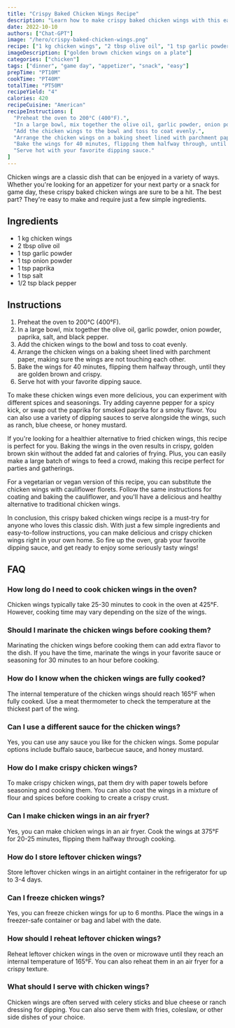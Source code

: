 ```yaml
---
title: "Crispy Baked Chicken Wings Recipe"
description: "Learn how to make crispy baked chicken wings with this easy and delicious recipe. Perfect for game day or any occasion!"
date: 2022-10-10
authors: ["Chat-GPT"]
image: "/hero/crispy-baked-chicken-wings.png"
recipe: ["1 kg chicken wings", "2 tbsp olive oil", "1 tsp garlic powder", "1 tsp onion powder", "1 tsp paprika", "1 tsp salt", "1/2 tsp black pepper"]
imageDescription: ["golden brown chicken wings on a plate"]
categories: ["chicken"]
tags: ["dinner", "game day", "appetizer", "snack", "easy"]
prepTime: "PT10M"
cookTime: "PT40M"
totalTime: "PT50M"
recipeYield: "4"
calories: 420
recipeCuisine: "American"
recipeInstructions: [
  "Preheat the oven to 200°C (400°F).",
  "In a large bowl, mix together the olive oil, garlic powder, onion powder, paprika, salt, and black pepper.",
  "Add the chicken wings to the bowl and toss to coat evenly.",
  "Arrange the chicken wings on a baking sheet lined with parchment paper, making sure the wings are not touching each other.",
  "Bake the wings for 40 minutes, flipping them halfway through, until they are golden brown and crispy.",
  "Serve hot with your favorite dipping sauce."
]
---
```


Chicken wings are a classic dish that can be enjoyed in a variety of ways. Whether you're looking for an appetizer for your next party or a snack for game day, these crispy baked chicken wings are sure to be a hit. The best part? They're easy to make and require just a few simple ingredients.

## Ingredients

- 1 kg chicken wings
- 2 tbsp olive oil
- 1 tsp garlic powder
- 1 tsp onion powder
- 1 tsp paprika
- 1 tsp salt
- 1/2 tsp black pepper

## Instructions

1. Preheat the oven to 200°C (400°F).
2. In a large bowl, mix together the olive oil, garlic powder, onion powder, paprika, salt, and black pepper.
3. Add the chicken wings to the bowl and toss to coat evenly.
4. Arrange the chicken wings on a baking sheet lined with parchment paper, making sure the wings are not touching each other.
5. Bake the wings for 40 minutes, flipping them halfway through, until they are golden brown and crispy.
6. Serve hot with your favorite dipping sauce.

To make these chicken wings even more delicious, you can experiment with different spices and seasonings. Try adding cayenne pepper for a spicy kick, or swap out the paprika for smoked paprika for a smoky flavor. You can also use a variety of dipping sauces to serve alongside the wings, such as ranch, blue cheese, or honey mustard.

If you're looking for a healthier alternative to fried chicken wings, this recipe is perfect for you. Baking the wings in the oven results in crispy, golden brown skin without the added fat and calories of frying. Plus, you can easily make a large batch of wings to feed a crowd, making this recipe perfect for parties and gatherings.

For a vegetarian or vegan version of this recipe, you can substitute the chicken wings with cauliflower florets. Follow the same instructions for coating and baking the cauliflower, and you'll have a delicious and healthy alternative to traditional chicken wings.

In conclusion, this crispy baked chicken wings recipe is a must-try for anyone who loves this classic dish. With just a few simple ingredients and easy-to-follow instructions, you can make delicious and crispy chicken wings right in your own home. So fire up the oven, grab your favorite dipping sauce, and get ready to enjoy some seriously tasty wings!

## FAQ

### How long do I need to cook chicken wings in the oven?

Chicken wings typically take 25-30 minutes to cook in the oven at 425°F. However, cooking time may vary depending on the size of the wings.

### Should I marinate the chicken wings before cooking them?

Marinating the chicken wings before cooking them can add extra flavor to the dish. If you have the time, marinate the wings in your favorite sauce or seasoning for 30 minutes to an hour before cooking.

### How do I know when the chicken wings are fully cooked?

The internal temperature of the chicken wings should reach 165°F when fully cooked. Use a meat thermometer to check the temperature at the thickest part of the wing.

### Can I use a different sauce for the chicken wings?

Yes, you can use any sauce you like for the chicken wings. Some popular options include buffalo sauce, barbecue sauce, and honey mustard.

### How do I make crispy chicken wings?

To make crispy chicken wings, pat them dry with paper towels before seasoning and cooking them. You can also coat the wings in a mixture of flour and spices before cooking to create a crispy crust.

### Can I make chicken wings in an air fryer?

Yes, you can make chicken wings in an air fryer. Cook the wings at 375°F for 20-25 minutes, flipping them halfway through cooking.

### How do I store leftover chicken wings?

Store leftover chicken wings in an airtight container in the refrigerator for up to 3-4 days.

### Can I freeze chicken wings?

Yes, you can freeze chicken wings for up to 6 months. Place the wings in a freezer-safe container or bag and label with the date.

### How should I reheat leftover chicken wings?

Reheat leftover chicken wings in the oven or microwave until they reach an internal temperature of 165°F. You can also reheat them in an air fryer for a crispy texture.

### What should I serve with chicken wings?

Chicken wings are often served with celery sticks and blue cheese or ranch dressing for dipping. You can also serve them with fries, coleslaw, or other side dishes of your choice.